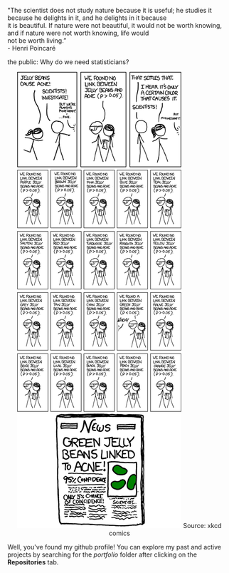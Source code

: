 "The scientist does not study nature because it is useful; he studies it because he delights in it, and he delights in it because     
 it is beautiful. If nature were not beautiful, it would not be worth knowing, and if nature were not worth knowing, life would     
 not be worth living.”   
\- Henri Poincaré

the public: Why do we need statisticians?
<p align="center">
  <img src="https://github.com/yossarians/yossarians/blob/main/pVal.png">
  <pcaption>Source: xkcd comics</pcaption>
</p>

Well, you've found my github profile! You can explore my past and active projects by searching for the *portfolio* folder after clicking on the **Repositories** tab.
